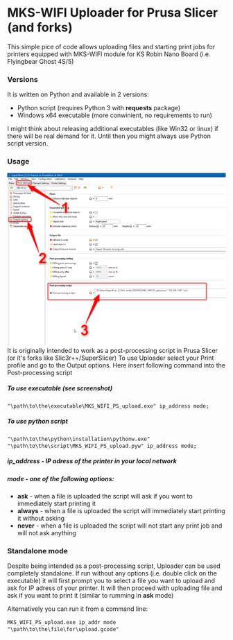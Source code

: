 # MKS-WIFI Uploader for Prusa Slicer (and forks)

This simple pice of code allows uploading files and starting print jobs for printers equipped with MKS-WIFI module for KS Robin Nano Board (i.e. Flyingbear Ghost 4S/5)

### Versions
It is written on Python and available in 2 versions:
+ Python script (requires Python 3 with **requests** package)
+ Windows x64 executable (more conwinient, no requirements to run)

I might think about releasing additional executables (like Win32 or linux) if there will be real demand for it. Until then you might always use Python script version.

### Usage
![PS postprocessing script](PS_screenshot.png)
It is originally intended to work as a post-processing script in Prusa Slicer (or it's forks like Slic3r++/SuperSlicer)
To use Uploader select your Print profile and go to the Output options. Here insert following command into the Post-processing script
##### To use executable (see screenshot)
```
"\path\to\the\executable\MKS_WIFI_PS_upload.exe" ip_address mode;
```

##### To use python script
```
"\path\to\the\python\installation\pythonw.exe" "\path\to\the\script\MKS_WIFI_PS_upload.pyw" ip_address mode;
```

##### ip_address - IP adress of the printer in your local network
##### mode - one of the following options:
+ **ask** - when a file is uploaded the script will ask if you wont to immediately start printing it
+ **always** - when a file is uploaded the script will immediately start printing it without asking
+ **never** - when a file is uploaded the script will not start any print job and will not ask anything

### Standalone mode
Despite being intended as a post-processing script, Uploader can be used completely standalone.
If run without any options (i.e. double click on the executable) it will first prompt you to select a file you want to upload and ask for IP adress of your printer. It will then proceed with uploading file and ask if you want to print it (similar to rumming in **ask** mode)

Alternatively you can run it from a command line:
```
MKS_WIFI_PS_upload.exe ip_addr mode "\path\to\the\file\for\upload.gcode"
```
